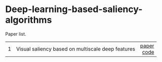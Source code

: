 # Deep-learning-based-saliency-algorithms

Paper list.


|               |               |       |
| ------------- |:-------------:| -----:|
|1|  Visual saliency based on multiscale deep features  |[paper](https://www.cv-foundation.org/openaccess/content_cvpr_2015/papers/Li_Visual_Saliency_Based_2015_CVPR_paper.pdf)<br>[code]()|
